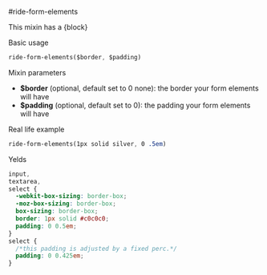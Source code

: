 #ride-form-elements

This mixin has a {block}

Basic usage
```sass
ride-form-elements($border, $padding)
```

Mixin parameters

* **$border** (optional, default set to 0 none): the border your form elements will have
* **$padding** (optional, default set to 0): the padding your form elements will have

Real life example
```sass
ride-form-elements(1px solid silver, 0 .5em)
```

Yelds
```css
input,
textarea,
select {
  -webkit-box-sizing: border-box;
  -moz-box-sizing: border-box;
  box-sizing: border-box;
  border: 1px solid #c0c0c0;
  padding: 0 0.5em;
}
select {
  /*this padding is adjusted by a fixed perc.*/
  padding: 0 0.425em;
}
```